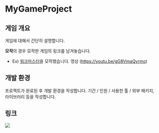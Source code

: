 # MyGameProject


## 게임 개요
게임에 대해서 간단히 설명합니다.

**모작**의 경우 모작한 게임의 링크를 남겨놓습니다.
- Ex) [워크마스터](https://play.google.com/store/apps/details?id=fi.twomenandadog.walkmaster&hl=ko&gl=US)을 모작했습니다.
 영상 (https://youtu.be/gG8VmaQyrmo)

## 개발 환경
프로젝트가 완료된 후 개발 환경을 작성합니다. 기간 / 인원 / 사용한 툴 / 외부 패키지, 라이브러리 등을 작성합니다.

## 링크
<a href="https://www.youtube.com"><img src="https://img.shields.io/badge/Youtube-FF0000?style=for-the-badge&logo=Youtube&logoColor=white"></a>

